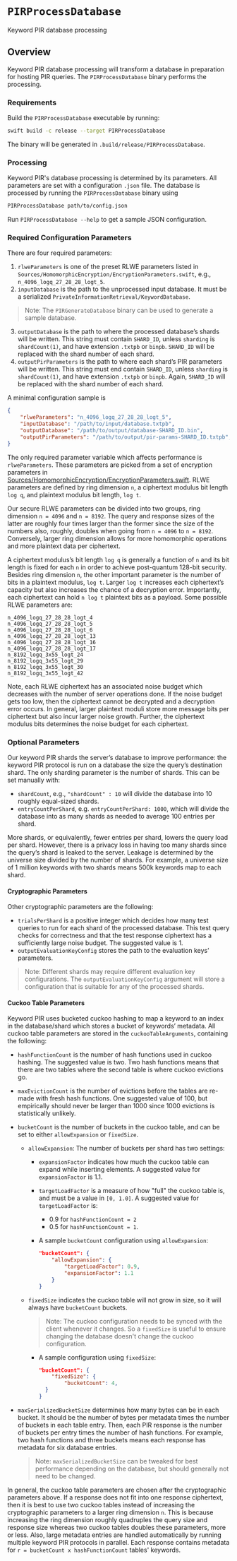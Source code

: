 # ``PIRProcessDatabase``

Keyword PIR database processing

## Overview
Keyword PIR database processing will transform a database in preparation for hosting PIR queries.
The `PIRProcessDatabase` binary performs the processing.

### Requirements
Build the `PIRProcessDatabase` executable by running:
```sh
swift build -c release --target PIRProcessDatabase
```
The binary will be generated in `.build/release/PIRProcessDatabase`.

### Processing
Keyword PIR's database processing is determined by its parameters.
All parameters are set with a configuration `.json` file.
The database is processed by running the `PIRProcessDatabase` binary using
```sh
PIRProcessDatabase path/to/config.json
```

Run `PIRProcessDatabase --help` to get a sample JSON configuration.

### Required Configuration Parameters

There are four required parameters:
1. `rlweParameters` is one of the preset RLWE parameters listed in
`Sources/HomomorphicEncryption/EncryptionParameters.swift`, e.g.,
`n_4096_logq_27_28_28_logt_5`.
2. `inputDatabase` is the path to the unprocessed input database. It must be a
serialized ``PrivateInformationRetrieval/KeywordDatabase``.

> Note: The `PIRGenerateDatabase` binary can be used to generate a sample database.

3. `outputDatabase` is the path to where the processed database’s shards will be
written. This string must contain `SHARD_ID`, unless `sharding` is
`shardCount(1)`, and have extension `.txtpb` or `binpb`. `SHARD_ID` will be
replaced with the shard number of each shard.
4. `outputPirParameters` is the path to where each shard’s PIR parameters will be
written. This string must end contain `SHARD_ID`, unless `sharding` is
`shardCount(1)`, and have extension `.txtpb` or `binpb`. Again, `SHARD_ID` will
be replaced with the shard number of each shard.

A minimal configuration sample is
```json
{
    "rlweParameters": "n_4096_logq_27_28_28_logt_5",
    "inputDatabase": "/path/to/input/database.txtpb",
    "outputDatabase": "/path/to/output/database-SHARD_ID.bin",
    "outputPirParameters": "/path/to/output/pir-params-SHARD_ID.txtpb",
}
```
The only required parameter variable which affects performance is
`rlweParameters`. These parameters are picked from a set of encryption parameters
in [Sources/HomomorphicEncryption/EncryptionParameters.swift](github.com/apple/swift-homomorphic-encryption/Sources/Sources/HomomorphicEncryption/EncryptionParameters.swift).
RLWE parameters are defined by ring dimension `n`, a ciphertext modulus bit
length `log q`, and plaintext modulus bit length, `log t`.

Our secure RLWE parameters can be divided into two groups, ring dimension
`n = 4096` and `n = 8192`. The query and response sizes of the latter are roughly
four times larger than the former since the size of the numbers also, roughly,
doubles when going from `n = 4096` to `n = 8192`. Conversely, larger ring
dimension allows for more homomorphic operations and more plaintext data per
ciphertext.

A ciphertext modulus’s bit length `log q` is generally a function of `n` and its
bit length is fixed for each `n` in order to achieve post-quantum 128-bit
security. Besides ring dimension `n`, the other important parameter is the number
of bits in a plaintext modulus, `log t`. Larger `log t` increases each
ciphertext’s capacity but also increases the chance of a decryption error.
Importantly, each ciphertext can hold `n log t` plaintext bits as a payload. Some
possible RLWE parameters are:

```
n_4096_logq_27_28_28_logt_4
n_4096_logq_27_28_28_logt_5
n_4096_logq_27_28_28_logt_6
n_4096_logq_27_28_28_logt_13
n_4096_logq_27_28_28_logt_16
n_4096_logq_27_28_28_logt_17
n_8192_logq_3x55_logt_24
n_8192_logq_3x55_logt_29
n_8192_logq_3x55_logt_30
n_8192_logq_3x55_logt_42
```
Note, each RLWE ciphertext has an associated noise budget which decreases with the
number of server operations done. If the noise budget gets too low, then the
ciphertext cannot be decrypted and a decryption error occurs. In general, larger
plaintext moduli store more message bits per ciphertext but also incur larger
noise growth. Further, the ciphertext modulus bits determines the noise budget
for each ciphertext.

### Optional Parameters
Our keyword PIR shards the server’s database to improve performance: the keyword
PIR protocol is run on a database the size the query’s destination shard. The
only sharding parameter is the number of shards. This can be set manually with:
* `shardCount`, e.g., `"shardCount" : 10` will divide the database into 10 roughly equal-sized shards.
* `entryCountPerShard`, e.g. `entryCountPerShard: 1000`, which will divide the database into as many shards as needed to average 100 entries per shard.

More shards, or equivalently, fewer entries per shard, lowers the query load per shard. However,
there is a privacy loss in having too many shards since the query’s shard is
leaked to the server. Leakage is determined by the universe size divided by the
number of shards. For example, a universe size of 1 million keywords with two
shards means 500k keywords map to each shard.

#### Cryptographic Parameters
Other cryptographic parameters are the following:

* `trialsPerShard` is a positive integer which decides how many test queries
to run for each shard of the processed database.
This test query checks for correctness and that the test response ciphertext has a sufficiently large noise budget.
The suggested value is 1.
* `outputEvaluationKeyConfig` stores the path to the evaluation keys’ parameters.

> Note: Different shards may require different evaluation key configurations.
The `outputEvaluationKeyConfig` argument will store a configuration that is
suitable for any of the processed shards.

#### Cuckoo Table Parameters
Keyword PIR uses bucketed cuckoo hashing to map a keyword to an index in the
database/shard which stores a bucket of keywords’ metadata. All cuckoo table
parameters are stored in the `cuckooTableArguments`, containing the following:
* `hashFunctionCount` is the number of hash functions used in cuckoo hashing.
The suggested value is two.  Two hash functions means that there are two tables
where the second table is where cuckoo evictions go.
* `maxEvictionCount` is the number of evictions before the tables are re-made
with fresh hash functions. One suggested value of 100, but empirically should
never be larger than 1000 since 1000 evictions is statistically unlikely.
* `bucketCount` is the number of buckets in the cuckoo table, and can be set to either `allowExpansion` or `fixedSize`.
  * `allowExpansion`: The number of buckets per shard has two settings:
    * `expansionFactor` indicates how much the cuckoo table can expand while inserting elements. A suggested value for `expansionFactor` is 1.1.

    * `targetLoadFactor` is a measure of how "full" the cuckoo table is, and must be a value in `[0, 1.0]`. A suggested value for `targetLoadFactor` is:
      * 0.9 for `hashFunctionCount = 2`
      * 0.5 for `hashFunctionCount = 1`.

    * A sample `bucketCount` configuration using `allowExpansion`:
        ```json
        "bucketCount": {
            "allowExpansion": {
                "targetLoadFactor": 0.9,
                "expansionFactor": 1.1
            }
        }
        ```
  * `fixedSize` indicates the cuckoo table will not grow in size, so it will always have `bucketCount` buckets.
    > Note: The cuckoo configuration needs to be synced with the client whenever it changes. So a `fixedSize` is useful to ensure changing the database doesn't change the cuckoo configuration.
    * A sample configuration using `fixedSize`:
        ```json
        "bucketCount": {
            "fixedSize": {
                "bucketCount": 4,
          }
        }
        ```

* `maxSerializedBucketSize` determines how many bytes can be in each bucket.
It should be the number of bytes per metadata times the number of buckets in
each table entry. Then, each PIR response is the number of buckets per entry times
the number of hash functions. For example, two hash functions and three buckets
means each response has metadata for six database entries.
  > Note: `maxSerializedBucketSize` can be tweaked for best performance depending on the database, but should generally not need to be changed.

In general, the cuckoo table parameters are chosen after the cryptographic parameters above.
If a response does not fit into one response ciphertext, then it is best to use two
cuckoo tables instead of increasing the cryptographic parameters to a larger ring dimension
`n`. This is because increasing the ring dimension roughly quadruples the query size and response
size whereas two cuckoo tables doubles these parameters, more or less. Also, large metadata entries
are handled automatically by running multiple keyword PIR protocols in parallel. Each response contains
metadata for `r = bucketCount x hashFunctionCount` tables' keywords.
